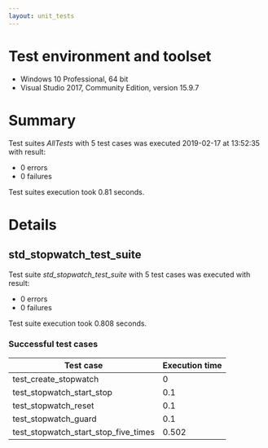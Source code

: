 ```yaml
---
layout: unit_tests
---
```


# Test environment and toolset 

* Windows 10 Professional, 64 bit
* Visual Studio 2017, Community Edition, version 15.9.7

# Summary

Test suites *AllTests* with 5 test cases was executed 2019-02-17 at 13:52:35 with result:

* 0 errors
* 0 failures

Test suites execution took 0.81 seconds.

# Details

## std_stopwatch_test_suite

Test suite *std_stopwatch_test_suite* with 5 test cases was executed with result:

* 0 errors
* 0 failures

Test suite execution took 0.808 seconds.

### Successful test cases

Test case|Execution time
-|-
test_create_stopwatch | 0
test_stopwatch_start_stop | 0.1
test_stopwatch_reset | 0.1
test_stopwatch_guard | 0.1
test_stopwatch_start_stop_five_times | 0.502
